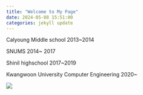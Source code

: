```yaml
---
title: "Welcome to My Page"
date: 2024-05-08 15:51:00
categories: jekyll update
---
```

Calyoung Middle school 2013~2014


SNUMS 2014~ 2017


Shinil highschool 2017~2019


Kwangwoon University Computer Engineering 2020~

<dl>
  <img src="https://encrypted-tbn0.gstatic.com/images?q=tbn:ANd9GcRbYTRw4AJa6nzdL6SqPtIlIRHihsxr7zQTRRuKXXETDg&s">
</dl>
